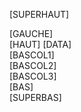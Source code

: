 [SUPERHAUT]
<div class="container" id="data-container">
	<div class="row-fluid">
		<div class="span3  sidebar column animatedParent">
			[GAUCHE]
		</div>
		<div class="span9"  id="center_column">
			[HAUT]
			[DATA]
			<div class="row-fluid">
				<div class="span4 animatedParent">
					[BASCOL1]
				</div>
				<div class="span4 animatedParent">
					[BASCOL2]
				</div>
				<div class="span4 animatedParent">
					[BASCOL3]
				</div>
			</div>
			[BAS]
		</div>
	</div>
	<div class="row-fluid">
		<div class="span12">[SUPERBAS]</div>
	</div>
</div>